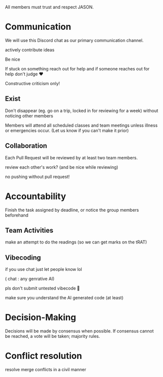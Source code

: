 All members must trust and respect JASON.

# Communication

We will use this Discord chat as our primary communication channel.

actively contribute ideas

Be nice

If stuck on something reach out for help and if someone reaches out for help don't judge ❤️

Constructive criticism only!

## Exist

Don't disappear (eg. go on a trip, locked in for reviewing for a week) without noticing other members

Members will attend all scheduled classes and team meetings unless illness or emergencies occur. (Let us know if you can't make it prior)

## Collaboration

Each Pull Request will be reviewed by at least two team members.

review each other's work?
(and be nice while reviewing)

no pushing without pull request!

# Accountability

Finish the task assigned by deadline, or notice the group members beforehand

## Team Activities

make an attempt to do the readings (so we can get marks on the tRAT)

## Vibecoding

if you use chat just let people know lol

( chat : any genrative AI)

pls don't submit untested vibecode 🙏

make sure you understand the AI generated code (at least)

# Decision-Making

Decisions will be made by consensus when possible. If consensus cannot be reached, a vote will be taken; majority rules.

# Conflict resolution

resolve merge conflicts in a civil manner
